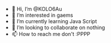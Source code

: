 - 👋 Hi, I’m @KOLO6Au
- 👀 I’m interested in gaems
- 🌱 I’m currently learning Java Script
- 💞️ I’m looking to collaborate on nothing
- 📫 How to reach me don't :PPPP

<!---
KOLO6Au/KOLO6Au is a ✨ special ✨ repository because its `README.md` (this file) appears on your GitHub profile.
You can click the Preview link to take a look at your changes.
--->
